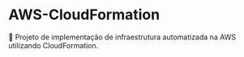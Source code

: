 # AWS-CloudFormation
🚀 Projeto de implementação de infraestrutura automatizada na AWS utilizando CloudFormation.
